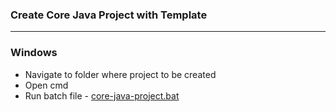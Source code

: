 ### Create Core Java Project with Template
------
### Windows
* Navigate to folder where project to be created
* Open cmd
* Run batch file - [core-java-project.bat](core-java-project.bat)

